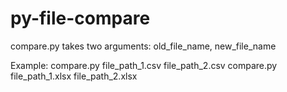 # py-file-compare
compare.py takes two arguments: old_file_name, new_file_name

Example:
compare.py file_path_1.csv file_path_2.csv
compare.py file_path_1.xlsx file_path_2.xlsx
